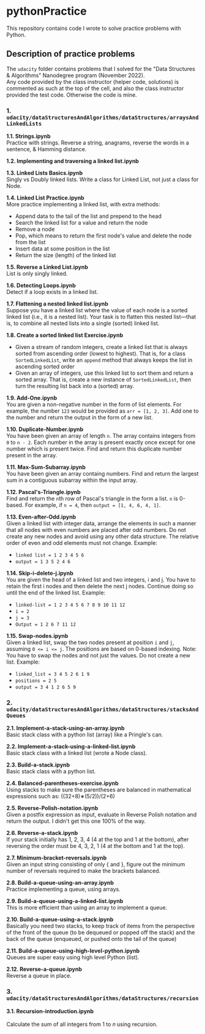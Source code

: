 # pythonPractice

This repository contains code I wrote to solve practice problems with Python.

## Description of practice problems

The `udacity` folder contains problems that I solved for the "Data Structures & Algorithms" Nanodegree program (November 2022).<br>
Any code provided by the class instructor (helper code, solutions) is commented as such at the top of the cell, and also the class instructor provided the test code.  Otherwise the code is mine.

### 1.  `udacity/dataStructuresAndAlgorithms/dataStructures/arraysAndLinkedLists`

**1.1. Strings.ipynb**<br>
Practice with strings. Reverse a string, anagrams, reverse the words in a sentence, & Hamming distance.

**1.2. Implementing and traversing a linked list.ipynb**

**1.3. Linked Lists Basics.ipynb**<br>
Singly vs Doubly linked lists. Write a class for Linked List, not just a class for Node. 

**1.4. Linked List Practice.ipynb**<br>
More practice implementing a linked list, with extra methods:<br>
- Append data to the tail of the list and prepend to the head
- Search the linked list for a value and return the node
- Remove a node
- Pop, which means to return the first node's value and delete the node from the list
- Insert data at some position in the list
- Return the size (length) of the linked list

**1.5. Reverse a Linked List.ipynb**<br>
List is only singly linked.

**1.6. Detecting Loops.ipynb**<br>
Detect if a loop exists in a linked list.

**1.7. Flattening a nested linked list.ipynb**<br>
Suppose you have a linked list where the value of each node is a sorted linked list (i.e., it is a nested list). Your task is to flatten this nested list—that is, to combine all nested lists into a single (sorted) linked list.

**1.8. Create a sorted linked list Exercise.ipynb**<br>
- Given a stream of random integers, create a linked list that is always sorted from ascending order (lowest to highest).  That is, for a class `SortedLinkedList`, write an `append` method that always keeps the list in ascending sorted order
- Given an array of integers, use this linked list to sort them and return a sorted array.  That is, create a new instance of `SortedLinkedList`, then turn the resulting list back into a (sorted) array.

**1.9. Add-One.ipynb**<br>
You are given a non-negative number in the form of list elements. For example, the number `123` would be provided as `arr = [1, 2, 3]`. Add one to the number and return the output in the form of a new list.

**1.10. Duplicate-Number.ipynb**<br>
You have been given an array of length `n`. The array contains integers from `0` to `n - 2`. Each number in the array is present exactly once except for one number which is present twice. Find and return this duplicate number present in the array.

**1.11. Max-Sum-Subarray.ipynb**<br>
You have been given an array containg numbers. Find and return the largest sum in a contiguous subarray within the input array.

**1.12. Pascal's-Triangle.ipynb**<br>
Find and return the `n`th row of Pascal's triangle in the form a list. `n` is 0-based.  For example, if `n = 4`, then `output = [1, 4, 6, 4, 1]`.

**1.13. Even-after-Odd.ipynb**<br>
Given a linked list with integer data, arrange the elements in such a manner that all nodes with even numbers are placed after odd numbers. Do not create any new nodes and avoid using any other data structure. The relative order of even and odd elements must not change.  Example:
- `linked list = 1 2 3 4 5 6`
- `output = 1 3 5 2 4 6`

**1.14. Skip-i-delete-j.ipynb**<br>
You are given the head of a linked list and two integers, i and j. You have to retain the first i nodes and then delete the next j nodes. Continue doing so until the end of the linked list.  Example:
- `linked-list = 1 2 3 4 5 6 7 8 9 10 11 12`
- `i = 2`
- `j = 3`
- `Output = 1 2 6 7 11 12`

**1.15. Swap-nodes.ipynb**<br>
Given a linked list, swap the two nodes present at position `i` and `j`, assuming `0 <= i <= j`. The positions are based on 0-based indexing.  Note: You have to swap the nodes and not just the values.  Do not create a new list.  Example:
- `linked_list = 3 4 5 2 6 1 9`
- `positions = 2 5`
- `output = 3 4 1 2 6 5 9`

### 2.  `udacity/dataStructuresAndAlgorithms/dataStructures/stacksAndQueues`

**2.1. Implement-a-stack-using-an-array.ipynb**<br>
Basic stack class with a python list (array) like a Pringle's can. 

**2.2. Implement-a-stack-using-a-linked-list.ipynb**<br>
Basic stack class with a linked list (wrote a Node class). 

**2.3. Build-a-stack.ipynb**<br>
Basic stack class with a python list.

**2.4. Balanced-parentheses-exercise.ipynb**<br>
Using stacks to make sure the parentheses are balanced in mathematical expressions such as:  ((32+8)∗(5/2))/(2+6)

**2.5. Reverse-Polish-notation.ipynb**<br>
Given a postfix expression as input, evaluate in Reverse Polish notation and return the output.  I didn't get this one 100% of the way.

**2.6. Reverse-a-stack.ipynb**<br>
If your stack initially has 1, 2, 3, 4 (4 at the top and 1 at the bottom), after reversing the order must be 4, 3, 2, 1 (4 at the bottom and 1 at the top).

**2.7. Minimum-bracket-reversals.ipynb**<br>
Given an input string consisting of only { and }, figure out the minimum number of reversals required to make the brackets balanced.

**2.8. Build-a-queue-using-an-array.ipynb**<br>
Practice implementing a queue, using arrays.

**2.9. Build-a-queue-using-a-linked-list.ipynb**<br>
This is more efficient than using an array to implement a queue.

**2.10. Build-a-queue-using-a-stack.ipynb**<br>
Basically you need two stacks, to keep track of items from the perspective of the front of the queue (to be dequeued or popped off the stack) and the back of the queue (enqueued, or pushed onto the tail of the queue)

**2.11. Build-a-queue-using-high-level-python.ipynb**<br>
Queues are super easy using high level Python (list).

**2.12. Reverse-a-queue.ipynb**<br>
Reverse a queue in place.

### 3.  `udacity/dataStructuresAndAlgorithms/dataStructures/recursion`

**3.1. Recursion-introduction.ipynb**<br>  
Calculate the sum of all integers from 1 to 𝑛 using recursion. 

